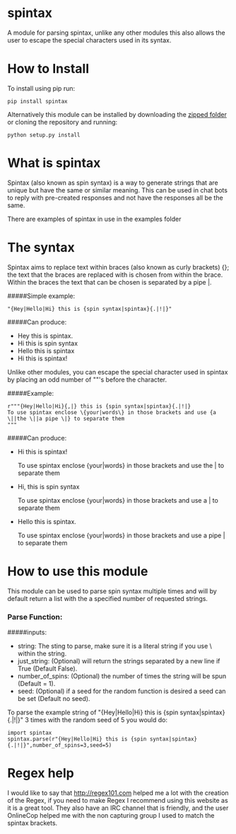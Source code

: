 # spintax
A module for parsing spintax, unlike any other modules this also allows the user to escape the special characters used in its syntax.

# How to Install

To install using pip run:

    pip install spintax

Alternatively this module can be installed by downloading the [zipped folder](/../../archive/master.zip) or cloning the repository and running:

    python setup.py install
    
# What is spintax
Spintax (also known as spin syntax) is a way to generate strings that are unique but have the same or similar meaning. This can be used in chat bots to reply with pre-created responses and not have the responses all be the same.

There are examples of spintax in use in the examples folder

# The syntax
Spintax aims to replace text within braces (also known as curly brackets) {}; the text that the braces are replaced with is chosen from within the brace.
Within the braces the text that can be chosen is separated by a pipe |.

#####Simple example:

    "{Hey|Hello|Hi} this is {spin syntax|spintax}{.|!|}"

#####Can produce:
* Hey this is spintax.
* Hi this is spin syntax
* Hello this is spintax
* Hi this is spintax!

Unlike other modules, you can escape the special character used in spintax by placing an odd number of "\"'s before the character.

#####Example:

    r"""{Hey|Hello|Hi}{,|} this is {spin syntax|spintax}{.|!|}
    To use spintax enclose \{your|words\} in those brackets and use {a \||the \||a pipe \|} to separate them
    """
    
#####Can produce:
    
 - Hi this is spintax!
   
   To use spintax enclose {your|words} in those brackets and use the |
   to separate them
   
 - Hi, this is spin syntax
   
   To use spintax enclose {your|words} in those brackets and use a | to separate them
   

 - Hello this is spintax. 
   
   To use spintax enclose {your|words} in those
   brackets and use a pipe | to separate them
 
# How to use this module
 
This module can be used to parse spin syntax multiple times and will by default return a list with the a specified number of requested strings.
 
### Parse Function:

#####inputs:

* string: The sting to parse, make sure it is a literal string if you use \ within the string.
* just_string: (Optional) will return the strings separated by a new line if True (Default False).
* number_of_spins: (Optional) the number of times the string will be spun (Default = 1).
* seed: (Optional) if a seed for the random function is desired a seed can be set (Default no seed).

To parse the example string of "{Hey|Hello|Hi} this is {spin syntax|spintax}{.|!|}" 3 times with the random seed of 5 you would do:
 
    import spintax
    spintax.parse(r"{Hey|Hello|Hi} this is {spin syntax|spintax}{.|!|}",number_of_spins=3,seed=5)
    
# Regex help

I would like to say that http://regex101.com helped me a lot with the creation of the Regex, if you need to make Regex I recommend using this website as it is a great tool. They also have an IRC channel that is friendly, and the user OnlineCop helped me with the non capturing group I used to match the spintax brackets.
